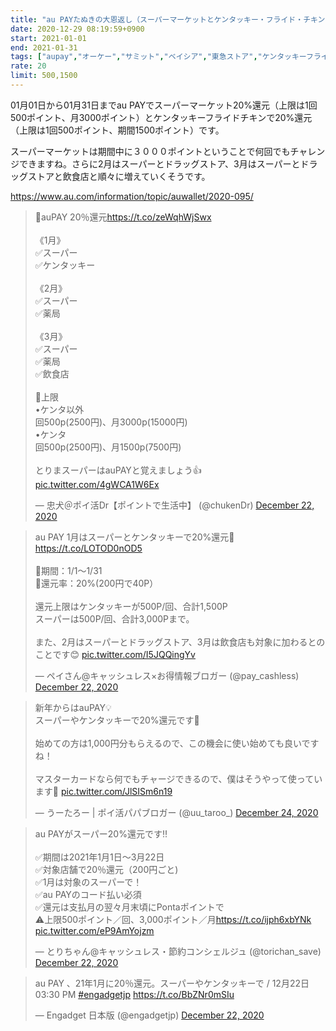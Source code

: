 ```yaml
---
title: "au PAYたぬきの大恩返し（スーパーマーケットとケンタッキー・フライド・チキン）"
date: 2020-12-29 08:19:59+0900
start: 2021-01-01
end: 2021-01-31
tags: ["aupay","オーケー","サミット","ベイシア","東急ストア","ケンタッキーフライドチキン"]
rate: 20
limit: 500,1500
---
```

01月01日から01月31日までau PAYでスーパーマーケット20%還元（上限は1回500ポイント、月3000ポイント）とケンタッキーフライドチキンで20%還元（上限は1回500ポイント、期間1500ポイント）です。

スーパーマーケットは期間中に３０００ポイントということで何回でもチャレンジできますね。さらに2月はスーパーとドラッグストア、3月はスーパーとドラッグストアと飲食店と順々に増えていくそうです。

https://www.au.com/information/topic/auwallet/2020-095/

<blockquote class="twitter-tweet"><p lang="ja" dir="ltr">💫auPAY 20％還元<a href="https://t.co/zeWqhWjSwx">https://t.co/zeWqhWjSwx</a><br><br>《1月》<br>✅スーパー<br>✅ケンタッキー<br><br>《2月》<br>✅スーパー<br>✅薬局<br><br>《3月》<br>✅スーパー<br>✅薬局<br>✅飲食店<br><br>🔻上限<br>•ケンタ以外<br>回500p(2500円)、月3000p(15000円)<br>•ケンタ<br>回500p(2500円)、月1500p(7500円)<br><br>とりまスーパーはauPAYと覚えましょう👍 <a href="https://t.co/4gWCA1W6Ex">pic.twitter.com/4gWCA1W6Ex</a></p>&mdash; 忠犬＠ポイ活Dr【ポイントで生活中】 (@chukenDr) <a href="https://twitter.com/chukenDr/status/1341276048214802434?ref_src=twsrc%5Etfw">December 22, 2020</a></blockquote> <script async src="https://platform.twitter.com/widgets.js" charset="utf-8"></script>
<blockquote class="twitter-tweet"><p lang="ja" dir="ltr">au PAY 1月はスーパーとケンタッキーで20%還元🙌<a href="https://t.co/LOTOD0nOD5">https://t.co/LOTOD0nOD5</a><br><br>🔻期間：1/1〜1/31<br>🔻還元率：20%(200円で40P）<br><br>還元上限はケンタッキーが500P/回、合計1,500P<br>スーパーは500P/回、合計3,000Pまで。<br><br>また、2月はスーパーとドラッグストア、3月は飲食店も対象に加わるとのことです😊 <a href="https://t.co/I5JQQingYv">pic.twitter.com/I5JQQingYv</a></p>&mdash; ペイさん@キャッシュレス×お得情報ブロガー (@pay_cashless) <a href="https://twitter.com/pay_cashless/status/1341521582968082433?ref_src=twsrc%5Etfw">December 22, 2020</a></blockquote> <script async src="https://platform.twitter.com/widgets.js" charset="utf-8"></script>
<blockquote class="twitter-tweet"><p lang="ja" dir="ltr">新年からはauPAY💡<br>スーパーやケンタッキーで20%還元です🥳<br><br>始めての方は1,000円分もらえるので、この機会に使い始めても良いですね！<br><br>マスターカードなら何でもチャージできるので、僕はそうやって使っています🙌 <a href="https://t.co/JlSISm6n19">pic.twitter.com/JlSISm6n19</a></p>&mdash; うーたろー | ポイ活パパブロガー (@uu_taroo_) <a href="https://twitter.com/uu_taroo_/status/1341940409040158724?ref_src=twsrc%5Etfw">December 24, 2020</a></blockquote> <script async src="https://platform.twitter.com/widgets.js" charset="utf-8"></script>
<blockquote class="twitter-tweet"><p lang="ja" dir="ltr">au PAYがスーパー20%還元です‼️<br><br>✅期間は2021年1月1日〜3月22日<br>✅対象店舗で20％還元（200円ごと)<br>✅1月は対象のスーパーで！<br>✅au PAYのコード払い必須<br>✅還元は支払月の翌々月末頃にPontaポイントで<br>⚠️上限500ポイント／回、3,000ポイント／月<a href="https://t.co/ijph6xbYNk">https://t.co/ijph6xbYNk</a> <a href="https://t.co/eP9AmYojzm">pic.twitter.com/eP9AmYojzm</a></p>&mdash; とりちゃん@キャッシュレス・節約コンシェルジュ (@torichan_save) <a href="https://twitter.com/torichan_save/status/1341335689229553665?ref_src=twsrc%5Etfw">December 22, 2020</a></blockquote> <script async src="https://platform.twitter.com/widgets.js" charset="utf-8"></script>
<blockquote class="twitter-tweet"><p lang="ja" dir="ltr">au PAY 、21年1月に20％還元。スーパーやケンタッキーで / 12月22日 03:30 PM <a href="https://twitter.com/hashtag/engadgetjp?src=hash&amp;ref_src=twsrc%5Etfw">#engadgetjp</a> <a href="https://t.co/BbZNr0mSIu">https://t.co/BbZNr0mSIu</a></p>&mdash; Engadget 日本版 (@engadgetjp) <a href="https://twitter.com/engadgetjp/status/1341415890605228040?ref_src=twsrc%5Etfw">December 22, 2020</a></blockquote> <script async src="https://platform.twitter.com/widgets.js" charset="utf-8"></script>
